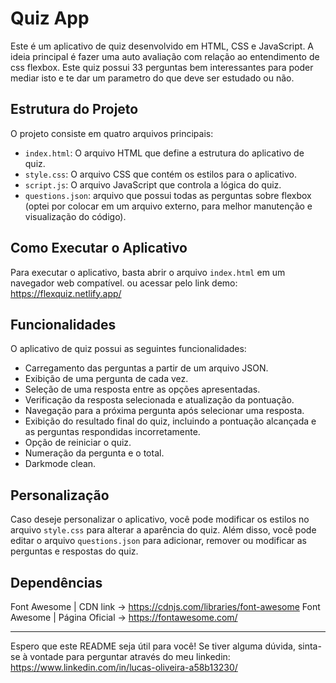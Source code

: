 # Quiz App

Este é um aplicativo de quiz desenvolvido em HTML, CSS e JavaScript. A ideia principal é fazer uma auto avaliação com relação ao entendimento de css flexbox. Este quiz possui 33 perguntas bem interessantes para poder mediar isto e te dar um parametro do que deve ser estudado ou não.

## Estrutura do Projeto

O projeto consiste em quatro arquivos principais:

- `index.html`: O arquivo HTML que define a estrutura do aplicativo de quiz.
- `style.css`: O arquivo CSS que contém os estilos para o aplicativo.
- `script.js`: O arquivo JavaScript que controla a lógica do quiz.
- `questions.json`: arquivo que possui todas as perguntas sobre flexbox (optei por colocar em um arquivo externo, para melhor manutenção e visualização do código).

## Como Executar o Aplicativo

Para executar o aplicativo, basta abrir o arquivo `index.html` em um navegador web compatível. ou acessar pelo link demo: https://flexquiz.netlify.app/

## Funcionalidades

O aplicativo de quiz possui as seguintes funcionalidades:

- Carregamento das perguntas a partir de um arquivo JSON.
- Exibição de uma pergunta de cada vez.
- Seleção de uma resposta entre as opções apresentadas.
- Verificação da resposta selecionada e atualização da pontuação.
- Navegação para a próxima pergunta após selecionar uma resposta.
- Exibição do resultado final do quiz, incluindo a pontuação alcançada e as perguntas respondidas incorretamente.
- Opção de reiniciar o quiz.
- Numeração da pergunta e o total.
- Darkmode clean.

## Personalização

Caso deseje personalizar o aplicativo, você pode modificar os estilos no arquivo `style.css` para alterar a aparência do quiz. Além disso, você pode editar o arquivo `questions.json` para adicionar, remover ou modificar as perguntas e respostas do quiz.

## Dependências

Font Awesome | CDN link -> https://cdnjs.com/libraries/font-awesome
Font Awesome | Página Oficial -> https://fontawesome.com/

---

Espero que este README seja útil para você! Se tiver alguma dúvida, sinta-se à vontade para perguntar através do meu linkedin: https://www.linkedin.com/in/lucas-oliveira-a58b13230/
